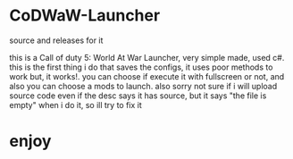 # CoDWaW-Launcher
source and releases for it

this is a Call of duty 5: World At War Launcher,
very simple made, used c#. this is the first
thing i do that saves the configs, it uses
poor methods to work but, it works!.
you can choose if execute it with fullscreen
or not, and also you can choose a mods to
launch. 
also sorry not sure if i will upload source code even if the desc
says it has source, but it says "the file is empty" when i do it, so
ill try to fix it

# enjoy
